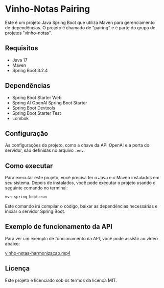 # Vinho-Notas Pairing

Este é um projeto Java Spring Boot que utiliza Maven para gerenciamento de dependências. O projeto é chamado de "pairing" e é parte do grupo de projetos "vinho-notas".

## Requisitos

- Java 17
- Maven
- Spring Boot 3.2.4

## Dependências

- Spring Boot Starter Web
- Spring AI OpenAI Spring Boot Starter
- Spring Boot Devtools
- Spring Boot Starter Test
- Lombok

## Configuração

As configurações do projeto, como a chave da API OpenAI e a porta do servidor, são definidas no arquivo `.env`.

## Como executar

Para executar este projeto, você precisa ter o Java e o Maven instalados em seu sistema. Depois de instalados, você pode executar o projeto usando o seguinte comando no terminal:

```bash
mvn spring-boot:run
```

Este comando irá compilar o código, baixar as dependências necessárias e iniciar o servidor Spring Boot.

## Exemplo de funcionamento da API

Para ver um exemplo de funcionamento da API, você pode assistir ao vídeo abaixo:

[vinho-notas-harmonizacao.mp4](..%2F..%2FTCC%2Fvinho-notas%2Fvinho-notas-harmonizacao.mp4)

## Licença

Este projeto é licenciado sob os termos da licença MIT.
